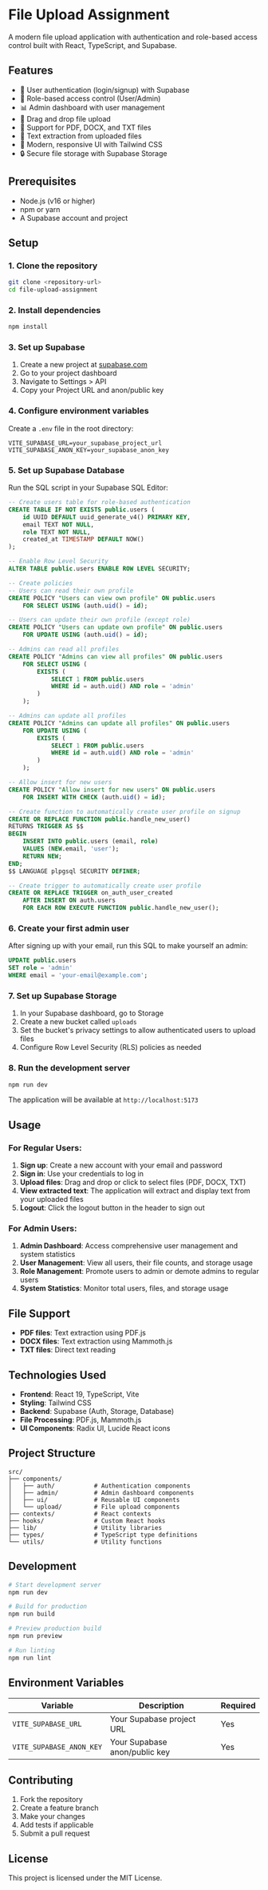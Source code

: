 # File Upload Assignment

A modern file upload application with authentication and role-based access control built with React, TypeScript, and Supabase.

## Features

- 🔐 User authentication (login/signup) with Supabase
- 👥 Role-based access control (User/Admin)
- 📊 Admin dashboard with user management
- 📁 Drag and drop file upload
- 📄 Support for PDF, DOCX, and TXT files
- 📝 Text extraction from uploaded files
- 🎨 Modern, responsive UI with Tailwind CSS
- 🔒 Secure file storage with Supabase Storage

## Prerequisites

- Node.js (v16 or higher)
- npm or yarn
- A Supabase account and project

## Setup

### 1. Clone the repository

```bash
git clone <repository-url>
cd file-upload-assignment
```

### 2. Install dependencies

```bash
npm install
```

### 3. Set up Supabase

1. Create a new project at [supabase.com](https://supabase.com)
2. Go to your project dashboard
3. Navigate to Settings > API
4. Copy your Project URL and anon/public key

### 4. Configure environment variables

Create a `.env` file in the root directory:

```env
VITE_SUPABASE_URL=your_supabase_project_url
VITE_SUPABASE_ANON_KEY=your_supabase_anon_key
```

### 5. Set up Supabase Database

Run the SQL script in your Supabase SQL Editor:

```sql
-- Create users table for role-based authentication
CREATE TABLE IF NOT EXISTS public.users (
    id UUID DEFAULT uuid_generate_v4() PRIMARY KEY,
    email TEXT NOT NULL,
    role TEXT NOT NULL,
    created_at TIMESTAMP DEFAULT NOW()
);

-- Enable Row Level Security
ALTER TABLE public.users ENABLE ROW LEVEL SECURITY;

-- Create policies
-- Users can read their own profile
CREATE POLICY "Users can view own profile" ON public.users
    FOR SELECT USING (auth.uid() = id);

-- Users can update their own profile (except role)
CREATE POLICY "Users can update own profile" ON public.users
    FOR UPDATE USING (auth.uid() = id);

-- Admins can read all profiles
CREATE POLICY "Admins can view all profiles" ON public.users
    FOR SELECT USING (
        EXISTS (
            SELECT 1 FROM public.users
            WHERE id = auth.uid() AND role = 'admin'
        )
    );

-- Admins can update all profiles
CREATE POLICY "Admins can update all profiles" ON public.users
    FOR UPDATE USING (
        EXISTS (
            SELECT 1 FROM public.users
            WHERE id = auth.uid() AND role = 'admin'
        )
    );

-- Allow insert for new users
CREATE POLICY "Allow insert for new users" ON public.users
    FOR INSERT WITH CHECK (auth.uid() = id);

-- Create function to automatically create user profile on signup
CREATE OR REPLACE FUNCTION public.handle_new_user()
RETURNS TRIGGER AS $$
BEGIN
    INSERT INTO public.users (email, role)
    VALUES (NEW.email, 'user');
    RETURN NEW;
END;
$$ LANGUAGE plpgsql SECURITY DEFINER;

-- Create trigger to automatically create user profile
CREATE OR REPLACE TRIGGER on_auth_user_created
    AFTER INSERT ON auth.users
    FOR EACH ROW EXECUTE FUNCTION public.handle_new_user();
```

### 6. Create your first admin user

After signing up with your email, run this SQL to make yourself an admin:

```sql
UPDATE public.users
SET role = 'admin'
WHERE email = 'your-email@example.com';
```

### 7. Set up Supabase Storage

1. In your Supabase dashboard, go to Storage
2. Create a new bucket called `uploads`
3. Set the bucket's privacy settings to allow authenticated users to upload files
4. Configure Row Level Security (RLS) policies as needed

### 8. Run the development server

```bash
npm run dev
```

The application will be available at `http://localhost:5173`

## Usage

### For Regular Users:

1. **Sign up**: Create a new account with your email and password
2. **Sign in**: Use your credentials to log in
3. **Upload files**: Drag and drop or click to select files (PDF, DOCX, TXT)
4. **View extracted text**: The application will extract and display text from your uploaded files
5. **Logout**: Click the logout button in the header to sign out

### For Admin Users:

1. **Admin Dashboard**: Access comprehensive user management and system statistics
2. **User Management**: View all users, their file counts, and storage usage
3. **Role Management**: Promote users to admin or demote admins to regular users
4. **System Statistics**: Monitor total users, files, and storage usage

## File Support

- **PDF files**: Text extraction using PDF.js
- **DOCX files**: Text extraction using Mammoth.js
- **TXT files**: Direct text reading

## Technologies Used

- **Frontend**: React 19, TypeScript, Vite
- **Styling**: Tailwind CSS
- **Backend**: Supabase (Auth, Storage, Database)
- **File Processing**: PDF.js, Mammoth.js
- **UI Components**: Radix UI, Lucide React icons

## Project Structure

```
src/
├── components/
│   ├── auth/           # Authentication components
│   ├── admin/          # Admin dashboard components
│   ├── ui/             # Reusable UI components
│   └── upload/         # File upload components
├── contexts/           # React contexts
├── hooks/              # Custom React hooks
├── lib/                # Utility libraries
├── types/              # TypeScript type definitions
└── utils/              # Utility functions
```

## Development

```bash
# Start development server
npm run dev

# Build for production
npm run build

# Preview production build
npm run preview

# Run linting
npm run lint
```

## Environment Variables

| Variable                 | Description                   | Required |
| ------------------------ | ----------------------------- | -------- |
| `VITE_SUPABASE_URL`      | Your Supabase project URL     | Yes      |
| `VITE_SUPABASE_ANON_KEY` | Your Supabase anon/public key | Yes      |

## Contributing

1. Fork the repository
2. Create a feature branch
3. Make your changes
4. Add tests if applicable
5. Submit a pull request

## License

This project is licensed under the MIT License.

